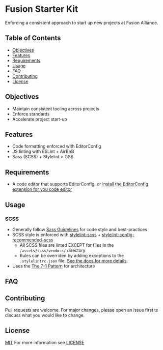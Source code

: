# Fusion Starter Kit
Enforcing a consistent approach to start up new projects at Fusion Alliance.

## Table of Contents
- [Objectives](#objectives)
- [Features](#features)
- [Requirements](#requirements)
- [Usage](#usage)
- [FAQ](#faq)
- [Contributing](#contributing)
- [License](#license)

## Objectives
- Maintain consistent tooling across projects
- Enforce standards
- Accelerate project start-up

## Features
- Code formatting enforced with EditorConfig
- JS linting with ESLint + AirBnB
- Sass (SCSS) + Stylelint > CSS

## Requirements
- A code editor that supports EditorConfig, or [install the EditorConfig extension for you code editor](https://editorconfig.org/#download)

## Usage

### SCSS
- Generally follow [Sass Guidelines](https://sass-guidelin.es) for code style and best-practices
- SCSS style is enforced with [stylelint-scss](https://github.com/kristerkari/stylelint-scss) + [stylelint-config-recommended-scss](https://github.com/kristerkari/stylelint-config-recommended-scss)
  - All SCSS files are linted EXCEPT for files in the `/assets/scss/vendors/` directory
  - Rules can be overriden by adding exceptions to the `.stylelintrc.json` file. [See the docs for more details](https://github.com/kristerkari/stylelint-config-recommended-scss#extending-the-config).
- Uses the [The 7-1 Pattern](https://sass-guidelin.es/#the-7-1-pattern) for architecture


## FAQ


## Contributing
Pull requests are welcome. For major changes, please open an issue first to discuss what you would like to change.


## License
[MIT](https://choosealicense.com/licenses/mit/)
For more information see [LICENSE](https://github.com/quicksolutions/starter-kit/blob/master/LICENSE)